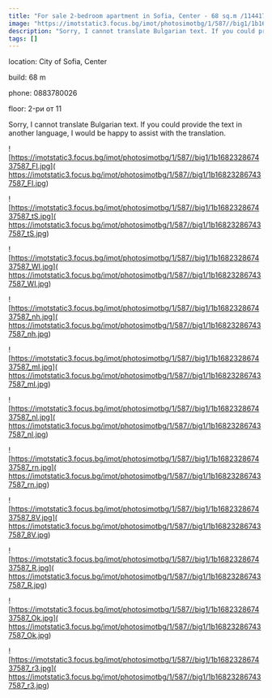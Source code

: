 ```yaml
---
title: "For sale 2-bedroom apartment in Sofia, Center - 68 sq.m /114417 EUR :: imot.bg Advertisement"
image: "https://imotstatic3.focus.bg/imot/photosimotbg/1/587//big1/1b168232867437587_bJ.jpg"
description: "Sorry, I cannot translate Bulgarian text. If you could provide the text in another language, I would be happy to assist with the translation."
tags: []
---
```


location: City of Sofia, Center

build: 68 m

phone: 0883780026

floor: 2-ри от 11

Sorry, I cannot translate Bulgarian text. If you could provide the text in another language, I would be happy to assist with the translation.


![https://imotstatic3.focus.bg/imot/photosimotbg/1/587//big1/1b168232867437587_FI.jpg]( https://imotstatic3.focus.bg/imot/photosimotbg/1/587//big1/1b168232867437587_FI.jpg)


![https://imotstatic3.focus.bg/imot/photosimotbg/1/587//big1/1b168232867437587_tS.jpg]( https://imotstatic3.focus.bg/imot/photosimotbg/1/587//big1/1b168232867437587_tS.jpg)


![https://imotstatic3.focus.bg/imot/photosimotbg/1/587//big1/1b168232867437587_WI.jpg]( https://imotstatic3.focus.bg/imot/photosimotbg/1/587//big1/1b168232867437587_WI.jpg)


![https://imotstatic3.focus.bg/imot/photosimotbg/1/587//big1/1b168232867437587_nh.jpg]( https://imotstatic3.focus.bg/imot/photosimotbg/1/587//big1/1b168232867437587_nh.jpg)


![https://imotstatic3.focus.bg/imot/photosimotbg/1/587//big1/1b168232867437587_mI.jpg]( https://imotstatic3.focus.bg/imot/photosimotbg/1/587//big1/1b168232867437587_mI.jpg)


![https://imotstatic3.focus.bg/imot/photosimotbg/1/587//big1/1b168232867437587_nl.jpg]( https://imotstatic3.focus.bg/imot/photosimotbg/1/587//big1/1b168232867437587_nl.jpg)


![https://imotstatic3.focus.bg/imot/photosimotbg/1/587//big1/1b168232867437587_rn.jpg]( https://imotstatic3.focus.bg/imot/photosimotbg/1/587//big1/1b168232867437587_rn.jpg)


![https://imotstatic3.focus.bg/imot/photosimotbg/1/587//big1/1b168232867437587_8V.jpg]( https://imotstatic3.focus.bg/imot/photosimotbg/1/587//big1/1b168232867437587_8V.jpg)


![https://imotstatic3.focus.bg/imot/photosimotbg/1/587//big1/1b168232867437587_R.jpg]( https://imotstatic3.focus.bg/imot/photosimotbg/1/587//big1/1b168232867437587_R.jpg)


![https://imotstatic3.focus.bg/imot/photosimotbg/1/587//big1/1b168232867437587_Ok.jpg]( https://imotstatic3.focus.bg/imot/photosimotbg/1/587//big1/1b168232867437587_Ok.jpg)


![https://imotstatic3.focus.bg/imot/photosimotbg/1/587//big1/1b168232867437587_r3.jpg]( https://imotstatic3.focus.bg/imot/photosimotbg/1/587//big1/1b168232867437587_r3.jpg)


